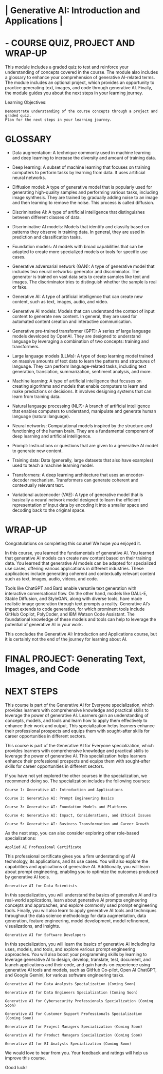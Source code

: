 # | Generative AI: Introduction and Applications |
# - COURSE QUIZ, PROJECT AND WRAP-UP

This module includes a graded quiz to test and reinforce your understanding of concepts covered in the course. The module also includes a glossary to enhance your comprehension of generative AI-related terms. The module includes an optional project, which provides an opportunity to practice generating text, images, and code through generative AI. Finally, the module guides you about the next steps in your learning journey.

Learning Objectives:

    Demonstrate understanding of the course concepts through a project and graded quiz.
    Plan for the next steps in your learning journey.


# GLOSSARY

- Data augmentation: A technique commonly used in machine learning and deep learning to increase the diversity and amount of training data.

- Deep learning:  A subset of machine learning that focuses on training computers to perform tasks by learning from data. It uses artificial neural networks.

- Diffusion model:  A type of generative model that is popularly used for generating high-quality samples and performing various tasks, including image synthesis. They are trained by gradually adding noise to an image and then learning to remove the noise. This process is called diffusion.

- Discriminative AI:  A type of artificial intelligence that distinguishes between different classes of data.

- Discriminative AI models:  Models that identify and classify based on patterns they observe in training data. In general, they are used in prediction and classification tasks.

- Foundation models:  AI models with broad capabilities that can be adapted to create more specialized models or tools for specific use cases.

- Generative adversarial network (GAN): A type of generative model that includes two neural networks: generator and discriminator. The generator is trained on vast data sets to create samples like text and images. The discriminator tries to distinguish whether the sample is real or fake.

- Generative AI:  A type of artificial intelligence that can create new content, such as text, images, audio, and video.

- Generative AI models:  Models that can understand the context of input content to generate new content. In general, they are used for automated content creation and interactive communication.

- Generative pre-trained transformer (GPT):  A series of large language models developed by OpenAI. They are designed to understand language by leveraging a combination of two concepts: training and transformers.

- Large language models (LLMs):  A type of deep learning model trained on massive amounts of text data to learn the patterns and structures of language. They can perform language-related tasks, including text generation, translation, summarization, sentiment analysis, and more.

- Machine learning:  A type of artificial intelligence that focuses on creating algorithms and models that enable computers to learn and make predictions or decisions. It involves designing systems that can learn from training data.

- Natural language processing (NLP):  A branch of artificial intelligence that enables computers to understand, manipulate and generate human language (natural language).

- Neural networks:  Computational models inspired by the structure and functioning of the human brain. They are a fundamental component of deep learning and artificial intelligence.

- Prompt:  Instructions or questions that are given to a generative AI model to generate new content.

- Training data:  Data (generally, large datasets that also have examples) used to teach a machine learning model.

- Transformers:  A deep learning architecture that uses an encoder-decoder mechanism. Transformers can generate coherent and contextually relevant text.

- Variational autoencoder (VAE):  A type of generative model that is basically a neural network model designed to learn the efficient representation of input data by encoding it into a smaller space and decoding back to the original space.


# WRAP-UP

Congratulations on completing this course! We hope you enjoyed it.

In this course, you learned the fundamentals of generative AI. You learned that generative AI models can create new content based on their training data. You learned that generative AI models can be adapted for specialized use cases, offering various applications in different industries. These applications include generating coherent and contextually relevant content such as text, images, audio, videos, and code. 

Tools like ChatGPT and Bard enable versatile text generation with interactive conversational flow. On the other hand, models like DALL-E, Stable Diffusion, and StyleGAN, along with diverse tools, have made realistic image generation through text prompts a reality. Generative AI’s impact extends to code generation, for which prominent tools include GitHub Copilot, PolyCoder, and IBM Watson Code Assistant. The foundational knowledge of these models and tools can help to leverage the potential of generative AI in your work.

This concludes the Generative AI: Introduction and Applications course, but it is certainly not the end of the journey for learning about AI.



# FINAL PROJECT: Generating Text, Images, and Code



# NEXT STEPS

This course is part of the Generative AI for Everyone specialization, which provides learners with comprehensive knowledge and practical skills to leverage the power of generative AI. Learners gain an understanding of concepts, models, and tools and learn how to apply them effectively to enhance their work and output. This specialization helps learners enhance their professional prospects and equips them with sought-after skills for career opportunities in different sectors.

This course is part of the Generative AI for Everyone specialization, which provides learners with comprehensive knowledge and practical skills to leverage the power of generative AI. This specialization helps learners enhance their professional prospects and equips them with sought-after skills for career opportunities in different sectors. 

If you have not yet explored the other courses in the specialization, we recommend doing so. The specialization includes the following courses: 

    Course 1: Generative AI: Introduction and Applications 

    Course 2: Generative AI: Prompt Engineering Basics

    Course 3: Generative AI: Foundation Models and Platforms

    Course 4: Generative AI: Impact, Considerations, and Ethical Issues

    Course 5: Generative AI: Business Transformation and Career Growth

As the next step, you can also consider exploring other role-based specializations: 

    Applied AI Professional Certificate

This professional certificate gives you a firm understanding of AI technology, its applications, and its use cases. You will also explore the capabilities and applications of generative AI. Additionally, you will learn about prompt engineering, enabling you to optimize the outcomes produced by generative AI tools.

    Generative AI for Data Scientists

In this specialization, you will understand the basics of generative AI and its real-world applications, learn about generative AI prompts engineering concepts and approaches, and explore commonly used prompt engineering tools. Finally, you will also learn to apply generative AI tools and techniques throughout the data science methodology for data augmentation, data generation, feature engineering, model development, model refinement, visualizations, and insights.

    Generative AI for Software Developers

In this specialization, you will learn the basics of generative AI including its uses, models, and tools, and explore various prompt engineering approaches. You will also boost your programming skills by learning to leverage generative AI to design, develop, translate, test, document, and launch applications and their code, and gain hands-on experience using generative AI tools and models, such as GitHub Co-pilot, Open AI ChatGPT, and Google Gemini, for various software engineering tasks. 

    Generative AI for Data Analysts Specialization (Coming Soon)

    Generative AI for Data Engineers Specialization (Coming Soon)

    Generative AI for Cybersecurity Professionals Specialization (Coming Soon)

    Generative AI for Customer Support Professionals Specialization (Coming Soon)

    Generative AI for Project Managers Specialization (Coming Soon)

    Generative AI for Product Managers Specialization (Coming Soon) 

    Generative AI for BI Analysts Specialization (Coming Soon)

We would love to hear from you. Your feedback and ratings will help us improve this course.

Good luck!
